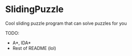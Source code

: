 # SlidingPuzzle

Cool sliding puzzle program that can solve puzzles for you

TODO:
- A*, IDA*
- Rest of README (lol)
